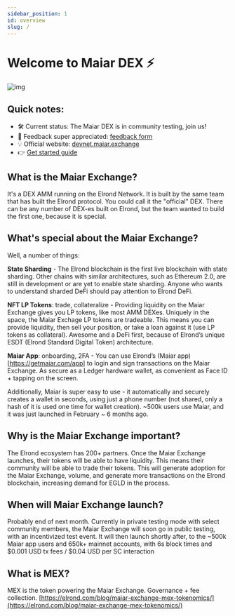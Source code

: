 ```yaml
---
sidebar_position: 1
id: overview
slug: /
---
```


# Welcome to Maiar DEX ⚡

![img](/docs/maiar-exchange-overview.png)

## Quick notes:

- 🛠️ Current status: The Maiar DEX is in community testing, join us!
- 🙌 Feedback super appreciated: [feedback form](https://docs.google.com/forms/u/1/d/1y6FJSr2sNu55sBAJML9ejLCwMr3_k2muB4jxbDyZ1mY)
- 💡 Official website: [devnet.maiar.exchange](https://devnet.maiar.exchange)
- 👉 [Get started guide](/how-to-test)

## What is the Maiar Exchange?

It's a DEX AMM running on the Elrond Network. It is built by the same team that has built the Elrond protocol. You could call it the "official" DEX. There can be any number of DEX-es built on Elrond, but the team wanted to build the first one, because it is special.

## What's special about the Maiar Exchange?

Well, a number of things:

**State Sharding** - The Elrond blockchain is the first live blockchain with state sharding. Other chains with similar architectures, such as Ethereum 2.0, are still in development or are yet to enable state sharding. Anyone who wants to understand sharded DeFi should pay attention to Elrond DeFi.

**NFT LP Tokens**: trade, collateralize - Providing liquidity on the Maiar Exchange gives you LP tokens, like most AMM DEXes. Uniquely in the space, the Maiar Exchage LP tokens are tradeable. This means you can provide liquidity, then sell your position, or take a loan against it (use LP tokens as collateral). Awesome and a DeFi first, because of Elrond’s unique ESDT (Elrond Standard Digital Token) architecture.

**Maiar App**: onboarding, 2FA - You can use Elrond’s (Maiar app)[https://getmaiar.com/app] to login and sign transactions on the Maiar Exchange. As secure as a Ledger hardware wallet, as convenient as Face ID + tapping on the screen.

Additionally, Maiar is super easy to use - it automatically and securely creates a wallet in seconds, using just a phone number (not shared, only a hash of it is used one time for wallet creation). ~500k users use Maiar, and it was just launched in February ~ 6 months ago.

## Why is the Maiar Exchange important?

The Elrond ecosystem has 200+ partners. Once the Maiar Exchange launches, their tokens will be able to have liquidity. This means their community will be able to trade their tokens. This will generate adoption for the Maiar Exchange, volume, and generate more transactions on the Elrond blockchain, increasing demand for EGLD in the process.

## When will Maiar Exchange launch?

Probably end of next month. Currently in private testing mode with select community members, the Maiar Exchange will soon go in public testing, with an incentivized test event.
It will then launch shortly after, to the ~500k Maiar app users and 650k+ mainnet accounts, with 6s block times and $0.001 USD tx fees / $0.04 USD per SC interaction

## What is MEX?

MEX is the token powering the Maiar Exchange. Governance + fee collection.
[https://elrond.com/blog/maiar-exchange-mex-tokenomics/](https://elrond.com/blog/maiar-exchange-mex-tokenomics/)

